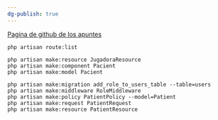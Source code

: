 ```yaml
---
dg-publish: true
---
```


[Pagina de github de los apuntes](https://github.com/cipfpbatoi/dwes2324)

```
php artisan route:list
```
```
php artisan make:resource JugadoraResource
php artisan make:component Pacient
php artisan make:model Pacient

php artisan make:migration add_role_to_users_table --table=users
php artisan make:middleware RoleMiddleware
php artisan make:policy PatientPolicy --model=Patient
php artisan make:request PatientRequest
php artisan make:resource PatientResource
```